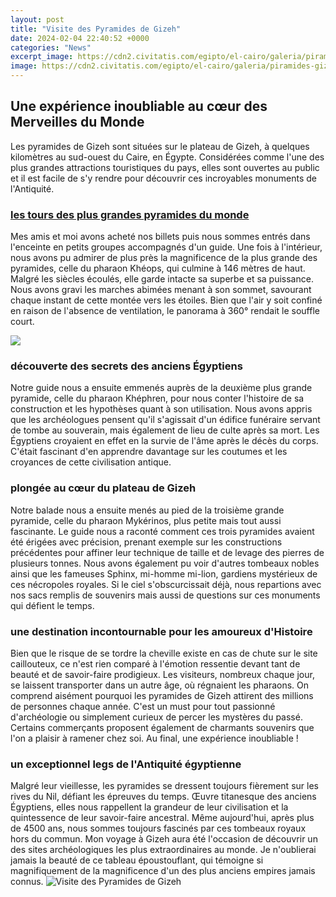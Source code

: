 ```yaml
---
layout: post
title: "Visite des Pyramides de Gizeh"
date: 2024-02-04 22:40:52 +0000
categories: "News"
excerpt_image: https://cdn2.civitatis.com/egipto/el-cairo/galeria/piramides-giza.jpg
image: https://cdn2.civitatis.com/egipto/el-cairo/galeria/piramides-giza.jpg
---
```


## Une expérience inoubliable au cœur des Merveilles du Monde
Les pyramides de Gizeh sont situées sur le plateau de Gizeh, à quelques kilomètres au sud-ouest du Caire, en Égypte. Considérées comme l'une des plus grandes attractions touristiques du pays, elles sont ouvertes au public et il est facile de s'y rendre pour découvrir ces incroyables monuments de l'Antiquité. 
### [ les tours des plus grandes pyramides du monde](https://thetopnews.github.io/is-gta-v-compatible-with-windows-11/)
Mes amis et moi avons acheté nos billets puis nous sommes entrés dans l'enceinte en petits groupes accompagnés d'un guide. Une fois à l'intérieur, nous avons pu admirer de plus près la magnificence de la plus grande des pyramides, celle du pharaon Khéops, qui culmine à 146 mètres de haut. Malgré les siècles écoulés, elle garde intacte sa superbe et sa puissance. Nous avons gravi les marches abimées menant à son sommet, savourant chaque instant de cette montée vers les étoiles. Bien que l'air y soit confiné en raison de l'absence de ventilation, le panorama à 360° rendait le souffle court.

![](https://lifestyle.oblikon.net/wp-content/uploads/sites/3/2018/04/11185-les-pyramides-de-gizeh-composees-de-pie-1500x0-1.jpg)
### **découverte des secrets des anciens Égyptiens** 
Notre guide nous a ensuite emmenés auprès de la deuxième plus grande pyramide, celle du pharaon Khéphren, pour nous conter l'histoire de sa construction et les hypothèses quant à son utilisation. Nous avons appris que les archéologues pensent qu'il s'agissait d'un édifice funéraire servant de tombe au souverain, mais également de lieu de culte après sa mort. Les Égyptiens croyaient en effet en la survie de l'âme après le décès du corps. C'était fascinant d'en apprendre davantage sur les coutumes et les croyances de cette civilisation antique.
### **plongée au cœur du plateau de Gizeh**
Notre balade nous a ensuite menés au pied de la troisième grande pyramide, celle du pharaon Mykérinos, plus petite mais tout aussi fascinante. Le guide nous a raconté comment ces trois pyramides avaient été érigées avec précision, prenant exemple sur les constructions précédentes pour affiner leur technique de taille et de levage des pierres de plusieurs tonnes. Nous avons également pu voir d'autres tombeaux nobles ainsi que les fameuses Sphinx, mi-homme mi-lion, gardiens mystérieux de ces nécropoles royales. Si le ciel s'obscurcissait déjà, nous repartions avec nos sacs remplis de souvenirs mais aussi de questions sur ces monuments qui défient le temps. 
### **une destination incontournable pour les amoureux d'Histoire**
Bien que le risque de se tordre la cheville existe en cas de chute sur le site caillouteux, ce n'est rien comparé à l'émotion ressentie devant tant de beauté et de savoir-faire prodigieux. Les visiteurs, nombreux chaque jour, se laissent transporter dans un autre âge, où régnaient les pharaons. On comprend aisément pourquoi les pyramides de Gizeh attirent des millions de personnes chaque année. C'est un must pour tout passionné d'archéologie ou simplement curieux de percer les mystères du passé. Certains commerçants proposent également de charmants souvenirs que l'on a plaisir à ramener chez soi. Au final, une expérience inoubliable !
### **un exceptionnel legs de l'Antiquité égyptienne**
Malgré leur vieillesse, les pyramides se dressent toujours fièrement sur les rives du Nil, défiant les épreuves du temps. Œuvre titanesque des anciens Égyptiens, elles nous rappellent la grandeur de leur civilisation et la quintessence de leur savoir-faire ancestral. Même aujourd'hui, après plus de 4500 ans, nous sommes toujours fascinés par ces tombeaux royaux hors du commun. Mon voyage à Gizeh aura été l'occasion de découvrir un des sites archéologiques les plus extraordinaires au monde. Je n'oublierai jamais la beauté de ce tableau époustouflant, qui témoigne si magnifiquement de la magnificence d'un des plus anciens empires jamais connus.
![Visite des Pyramides de Gizeh](https://cdn2.civitatis.com/egipto/el-cairo/galeria/piramides-giza.jpg)